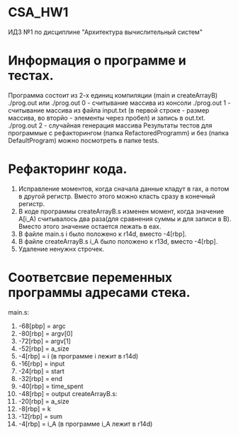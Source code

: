 # CSA_HW1
ИДЗ №1 по дисциплине "Архитектура вычислительный систем"
# Информация о программе и тестах.
Программа состоит из 2-х единиц компиляции (main и createArrayB)
./prog.out или ./prog.out 0 - считывание массива из консоли
./prog.out 1 - считывание массива из файла input.txt (в первой строке - размер массива, во вторйо - элементы через пробел) и запись в out.txt.
./prog.out 2 - случайная генерация массива
Рeзультаты тестов для программые с рефакторингом (папка RefactoredProgramm) и без (папка DefaultProgram) можно посмотреть в папке tests.
# Рефакторинг кода.
1. Исправление моментов, когда сначала данные кладут в rax, а потом в другой регистр. Вместо этого можно класть сразу в конечный регистр.
2. В коде программы createArrayB.s изменен момент, когда значение A[i_A) считывалось два раза(для сравнения суммы и для записи в B). Вместо этого значение остается лежать в eax.
3. В файле main.s i было положено к r14d, вместо -4[rbp].
4. В файле createArrayB.s i_A было положено к r13d, вместо -4[rbp].
4. Удаление ненужнх строчек.
# Соответсвие переменных программы адресами стека.
main.s:
1. -68[pbp] = argc
2. -80[rbp] = argv[0]
3. -72[rbp] = argv[1]
4. -52[rbp] = a_size
5. -4[rbp] = i (в программе i лежит в r14d)
6. -16[rbp] = input
6. -24[rbp] = start
7. -32[rbp] = end
8. -40[rbp] = time_spent
9. -48[rbp] = output
createArrayB.s:
1. -20[rbp] = a_size
2. -8[rbp] = k
3. -12[rbp] = sum
4. -4[rbp] = i_A (в программе i_A лежит в r14d)
